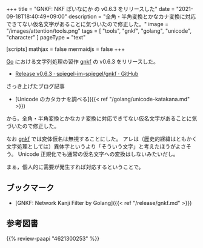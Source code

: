+++
title = "GNKF: NKF ぽいなにか の v0.6.3 をリリースした"
date =  "2021-09-18T18:40:49+09:00"
description = "全角・半角変換とかなカナ変換に対応できてない仮名文字があることに気づいたので修正した。"
image = "/images/attention/tools.png"
tags  = [ "tools", "gnkf", "golang", "unicode", "character" ]
pageType = "text"

[scripts]
  mathjax = false
  mermaidjs = false
+++

[Go] における文字列処理の習作 [gnkf] の v0.6.3 をリリースした。

- [Release v0.6.3 · spiegel-im-spiegel/gnkf · GitHub](https://github.com/spiegel-im-spiegel/gnkf/releases/tag/v0.6.3)

さっき上げたブログ記事

- [Unicode のカタカナを調べる]({{< ref "/golang/unicode-katakana.md" >}})

から，全角・半角変換とかなカナ変換に対応できてない仮名文字があることに気づいたので修正した。

なお [gnkf] では変体仮名は無視することにした。
アレは（歴史的経緯はともかく文字処理としては）異体字というより「そういう文字」と考えたほうがよさそう。
Unicode 正規化でも通常の仮名文字への変換はしないみたいだし。

まぁ，個人的に需要が発生すれば対応するということで。

## ブックマーク

- [GNKF: Network Kanji Filter by Golang]({{< ref "/release/gnkf.md" >}})

[Go]: https://go.dev/
[gnkf]: https://github.com/spiegel-im-spiegel/gnkf "spiegel-im-spiegel/gnkf: Network Kanji Filter by Golang"

## 参考図書

{{% review-paapi "4621300253" %}} <!-- プログラミング言語Go -->
